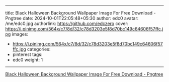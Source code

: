 
---
title: Black Halloween Background Wallpaper Image For Free Download - Pngtree
date: 2024-10-01T22:05:48+05:30
author: edc0
avatar: /me/edc0.jpg
authorlink: https://github.com/edczero
cover: https://i.pinimg.com/564x/c7/8d/32/c78d3203e5f8d70bc149c64606f57ffc.jpg
images:
   - https://i.pinimg.com/564x/c7/8d/32/c78d3203e5f8d70bc149c64606f57ffc.jpg
categories:
  - pinterest
tags:
  - edc0
weight: 1
---

<!--more-->

[Black Halloween Background Wallpaper Image For Free Download - Pngtree](https://in.pinterest.com/pin/91901648639775131/)

	